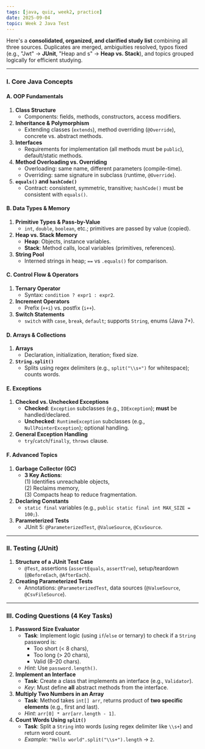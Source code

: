 ```yaml
---
tags: [java, quiz, week2, practice]
date: 2025-09-04
topic: Week 2 Java Test
---
```



Here's a **consolidated, organized, and clarified study list** combining all three sources. Duplicates are merged, ambiguities resolved, typos fixed (e.g., "Jwt" → **JUnit**, "Heap and s" → **Heap vs. Stack**), and topics grouped logically for efficient studying.  

---

### **I. Core Java Concepts**  
#### **A. OOP Fundamentals**  
1. **Class Structure**  
   - Components: fields, methods, constructors, access modifiers.  
2. **Inheritance & Polymorphism**  
   - Extending classes (`extends`), method overriding (`@Override`), concrete vs. abstract methods.  
3. **Interfaces**  
   - Requirements for implementation (all methods must be `public`), default/static methods.  
4. **Method Overloading vs. Overriding**  
   - Overloading: same name, different parameters (compile-time).  
   - Overriding: same signature in subclass (runtime, `@Override`).  
5. **`equals()` and `hashCode()`**  
   - Contract: consistent, symmetric, transitive; `hashCode()` must be consistent with `equals()`.  

#### **B. Data Types & Memory**  
1. **Primitive Types & Pass-by-Value**  
   - `int`, `double`, `boolean`, etc.; primitives are passed by value (copied).  
2. **Heap vs. Stack Memory**  
   - **Heap**: Objects, instance variables.  
   - **Stack**: Method calls, local variables (primitives, references).  
3. **String Pool**  
   - Interned strings in heap; `==` vs `.equals()` for comparison.  

#### **C. Control Flow & Operators**  
1. **Ternary Operator**  
   - Syntax: `condition ? expr1 : expr2`.  
2. **Increment Operators**  
   - Prefix (`++i`) vs. postfix (`i++`).  
3. **Switch Statements**  
   - `switch` with `case`, `break`, `default`; supports `String`, enums (Java 7+).  

#### **D. Arrays & Collections**  
1. **Arrays**  
   - Declaration, initialization, iteration; fixed size.  
2. **`String.split()`**  
   - Splits using regex delimiters (e.g., `split("\\s+")` for whitespace); counts words.  

#### **E. Exceptions**  
1. **Checked vs. Unchecked Exceptions**  
   - **Checked**: `Exception` subclasses (e.g., `IOException`); **must** be handled/declared.  
   - **Unchecked**: `RuntimeException` subclasses (e.g., `NullPointerException`); optional handling.  
2. **General Exception Handling**  
   - `try`/`catch`/`finally`, `throws` clause.  

#### **F. Advanced Topics**  
1. **Garbage Collector (GC)**  
   - **3 Key Actions**:  
     (1) Identifies unreachable objects,  
     (2) Reclaims memory,  
     (3) Compacts heap to reduce fragmentation.  
2. **Declaring Constants**  
   - `static final` variables (e.g., `public static final int MAX_SIZE = 100;`).  
3. **Parameterized Tests**  
   - JUnit 5: `@ParameterizedTest`, `@ValueSource`, `@CsvSource`.  

---

### **II. Testing (JUnit)**  
1. **Structure of a JUnit Test Case**  
   - `@Test`, assertions (`assertEquals`, `assertTrue`), setup/teardown (`@BeforeEach`, `@AfterEach`).  
2. **Creating Parameterized Tests**  
   - Annotations: `@ParameterizedTest`, data sources (`@ValueSource`, `@CsvFileSource`).  

---

### **III. Coding Questions (4 Key Tasks)**  
1. **Password Size Evaluator**  
   - **Task**: Implement logic (using `if`/`else` or ternary) to check if a `String` password is:  
     - Too short (< 8 chars),  
     - Too long (> 20 chars),  
     - Valid (8–20 chars).  
   - *Hint*: Use `password.length()`.  
2. **Implement an Interface**  
   - **Task**: Create a class that implements an interface (e.g., `Validator`).  
   - *Key*: Must define **all** abstract methods from the interface.  
3. **Multiply Two Numbers in an Array**  
   - **Task**: Method takes `int[] arr`, returns product of **two specific elements** (e.g., first and last).  
   - *Hint*: `arr[0] * arr[arr.length - 1]`.  
4. **Count Words Using `split()`**  
   - **Task**: Split a `String` into words (using regex delimiter like `\\s+`) and return word count.  
   - *Example*: `"Hello world".split("\\s+").length` → `2`.  


